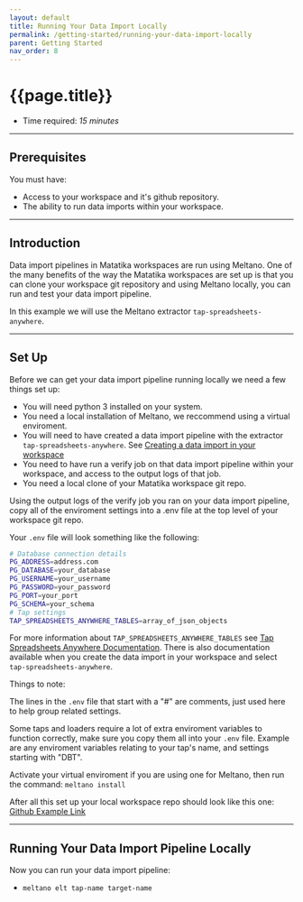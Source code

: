 ```yaml
---
layout: default
title: Running Your Data Import Locally
permalink: /getting-started/running-your-data-import-locally
parent: Getting Started
nav_order: 8
---
```


# {{page.title}}

- Time required: *15 minutes*

---

## Prerequisites

You must have:
- Access to your workspace and it's github repository.
- The ability to run data imports within your workspace.

---

## Introduction

Data import pipelines in Matatika workspaces are run using Meltano. One of the many benefits of the way the Matatika workspaces are set up is that you can clone your workspace git repository and using Meltano locally, you can run and test your data import pipeline.

In this example we will use the Meltano extractor `tap-spreadsheets-anywhere`.

---

## Set Up

Before we can get your data import pipeline running locally we need a few things set up:
- You will need python 3 installed on your system.
- You need a local installation of Meltano, we reccommend using a virtual enviroment.
- You will need to have created a data import pipeline with the extractor `tap-spreadsheets-anywhere`. See [Creating a data import in your workspace](creating-a-data-import-in-your-workspace)
- You need to have run a verify job on that data import pipeline within your workspace, and access to the output logs of that job.
- You need a local clone of your Matatika workspace git repo.

Using the output logs of the verify job you ran on your data import pipeline, copy all of the enviroment settings into a .env file at the top level of your workspace git repo.

Your `.env` file will look something like the following:

```bash
# Database connection details
PG_ADDRESS=address.com
PG_DATABASE=your_database
PG_USERNAME=your_username
PG_PASSWORD=your_password
PG_PORT=your_port
PG_SCHEMA=your_schema
# Tap settings
TAP_SPREADSHEETS_ANYWHERE_TABLES=array_of_json_objects
```

For more information about `TAP_SPREADSHEETS_ANYWHERE_TABLES` see [Tap Spreadsheets Anywhere Documentation](https://github.com/ets/tap-spreadsheets-anywhere). There is also documentation available when you create the data import in your workspace and select `tap-spreadsheets-anywhere`.

Things to note:

The lines in the `.env` file that start with a "#" are comments, just used here to help group related settings.

Some taps and loaders require a lot of extra enviroment variables to function correctly, make sure you copy them all into your `.env` file. Example are any enviroment variables relating to your tap's name, and settings starting with "DBT".

Activate your virtual enviroment if you are using one for Meltano, then run the command: `meltano install`

After all this set up your local workspace repo should look like this one: [Github Example Link](https://github.com/Matatika/matatika-examples/tree/master/example_local_pipeline_workspace)

---

## Running Your Data Import Pipeline Locally

Now you can run your data import pipeline:

- `meltano elt tap-name target-name`
